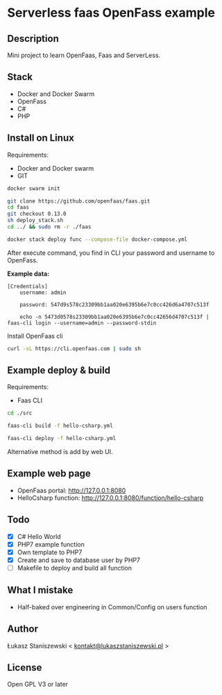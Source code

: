 # Serverless faas OpenFass example

## Description

Mini project to learn OpenFaas, Faas and ServerLess.

## Stack

- Docker and Docker Swarm
- OpenFass
- C#
- PHP

## Install on Linux

Requirements:
- Docker and Docker swarm
- GIT

```bash
docker swarm init

git clone https://github.com/openfaas/faas.git
cd faas
git checkout 0.13.0
sh deploy_stack.sh
cd ../ && sudo rm -r ./faas

docker stack deploy func --compose-file docker-compose.yml
```

After execute command, you find in CLI your password and username to OpenFass.

**Example data:**
```
[Credentials]
    username: admin

    password: 547d9s578c23309bb1aa020e6395b6e7c0cc426d6a4707c513f

    echo -n 5473d0578s23309bb1aa020e6395b6e7c0cc42656d4707c513f | faas-cli login --username=admin --password-stdin
```
Install OpenFaas cli

```bash
curl -sL https://cli.openfaas.com | sudo sh
```

## Example deploy & build

Requirements:
- Faas CLI

```bash
cd ./src

faas-cli build -f hello-csharp.yml

faas-cli deploy -f hello-csharp.yml
```

Alternative method is add by web UI.

## Example web page

- OpenFaas portal: http://127.0.0.1:8080
- HelloCsharp function: http://127.0.0.1:8080/function/hello-csharp 

## Todo

- [x] C# Hello World
- [x] PHP7 example function
- [x] Own template to PHP7
- [x] Create and save to database user by PHP7
- [ ] Makefile to deploy and build all function

## What I mistake

* Half-baked over engineering in Common/Config on users function

## Author

Łukasz Staniszewski < kontakt@lukaszstaniszewski.pl >

## License

Open GPL V3 or later